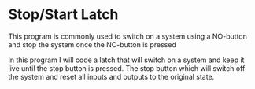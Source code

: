 # Stop/Start Latch

This program is commonly used to switch on a system using a NO-button
and stop the system once the NC-button is pressed

In this program I will code a latch that will switch on a system and keep
it live until the stop button is pressed. The stop button which will switch 
off the system and reset all inputs and outputs to the original state.